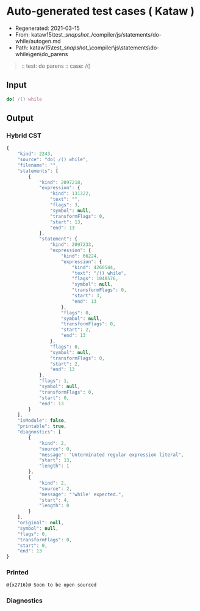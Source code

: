 # Auto-generated test cases ( Kataw )
- Regenerated: 2021-03-15
- From: kataw15\test\__snapshot__/compiler/js/statements/do-while/autogen.md
- Path: kataw15\test\__snapshot__\compiler\js\statements\do-while\gen\do_parens
> :: test: do parens
> :: case: /()
## Input

`````js
do( /() while
`````

## Output

### Hybrid CST

```javascript
{
    "kind": 2243,
    "source": "do( /() while",
    "filename": "",
    "statements": [
        {
            "kind": 2097218,
            "expression": {
                "kind": 131322,
                "text": "",
                "flags": 3,
                "symbol": null,
                "transformFlags": 0,
                "start": 13,
                "end": 13
            },
            "statement": {
                "kind": 2097233,
                "expression": {
                    "kind": 66224,
                    "expression": {
                        "kind": 4260544,
                        "text": "/() while",
                        "flags": 1048576,
                        "symbol": null,
                        "transformFlags": 0,
                        "start": 3,
                        "end": 13
                    },
                    "flags": 0,
                    "symbol": null,
                    "transformFlags": 0,
                    "start": 2,
                    "end": 13
                },
                "flags": 0,
                "symbol": null,
                "transformFlags": 0,
                "start": 2,
                "end": 13
            },
            "flags": 1,
            "symbol": null,
            "transformFlags": 0,
            "start": 0,
            "end": 13
        }
    ],
    "isModule": false,
    "printable": true,
    "diagnostics": [
        {
            "kind": 2,
            "source": 0,
            "message": "Unterminated regular expression literal",
            "start": 13,
            "length": 1
        },
        {
            "kind": 2,
            "source": 2,
            "message": "'while' expected.",
            "start": 4,
            "length": 0
        }
    ],
    "original": null,
    "symbol": null,
    "flags": 0,
    "transformFlags": 0,
    "start": 0,
    "end": 13
}
```

### Printed

```javascript
@{x2716}@ Soon to be open sourced
```

### Diagnostics

```javascript

```


